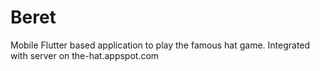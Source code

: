 # Beret

Mobile Flutter based application to play the famous hat game. Integrated with server on the-hat.appspot.com
